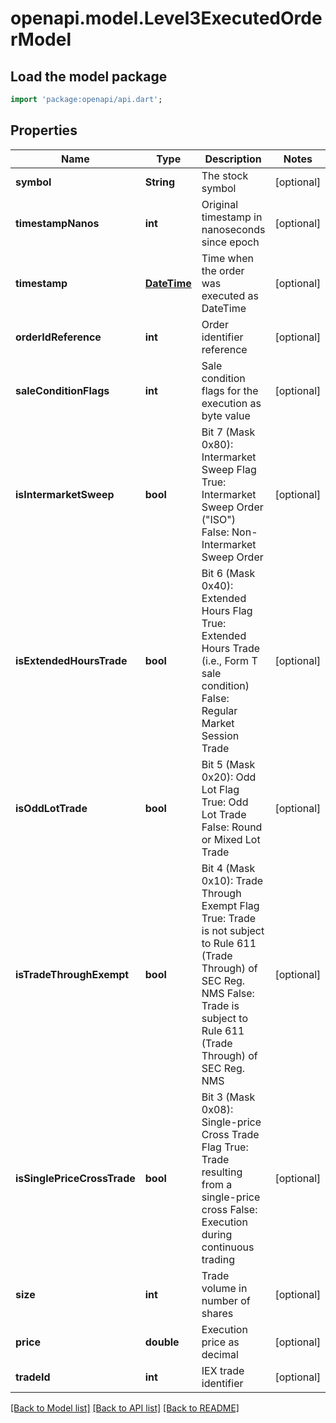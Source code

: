 # openapi.model.Level3ExecutedOrderModel

## Load the model package
```dart
import 'package:openapi/api.dart';
```

## Properties
Name | Type | Description | Notes
------------ | ------------- | ------------- | -------------
**symbol** | **String** | The stock symbol | [optional] 
**timestampNanos** | **int** | Original timestamp in nanoseconds since epoch | [optional] 
**timestamp** | [**DateTime**](DateTime.md) | Time when the order was executed as DateTime | [optional] 
**orderIdReference** | **int** | Order identifier reference | [optional] 
**saleConditionFlags** | **int** | Sale condition flags for the execution as byte value | [optional] 
**isIntermarketSweep** | **bool** | Bit 7 (Mask 0x80): Intermarket Sweep Flag True: Intermarket Sweep Order (\"ISO\") False: Non-Intermarket Sweep Order | [optional] 
**isExtendedHoursTrade** | **bool** | Bit 6 (Mask 0x40): Extended Hours Flag True: Extended Hours Trade (i.e., Form T sale condition) False: Regular Market Session Trade | [optional] 
**isOddLotTrade** | **bool** | Bit 5 (Mask 0x20): Odd Lot Flag True: Odd Lot Trade False: Round or Mixed Lot Trade | [optional] 
**isTradeThroughExempt** | **bool** | Bit 4 (Mask 0x10): Trade Through Exempt Flag True: Trade is not subject to Rule 611 (Trade Through) of SEC Reg. NMS False: Trade is subject to Rule 611 (Trade Through) of SEC Reg. NMS | [optional] 
**isSinglePriceCrossTrade** | **bool** | Bit 3 (Mask 0x08): Single-price Cross Trade Flag True: Trade resulting from a single-price cross False: Execution during continuous trading | [optional] 
**size** | **int** | Trade volume in number of shares | [optional] 
**price** | **double** | Execution price as decimal | [optional] 
**tradeId** | **int** | IEX trade identifier | [optional] 

[[Back to Model list]](../README.md#documentation-for-models) [[Back to API list]](../README.md#documentation-for-api-endpoints) [[Back to README]](../README.md)


